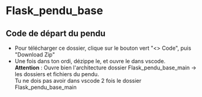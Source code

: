 # Flask_pendu_base

## Code de départ du pendu
- Pour télécharger ce dossier, clique sur le bouton vert "<> Code", puis "Download Zip"
- Une fois dans ton ordi, dézippe le, et ouvre le dans vscode.  
__Attention__ : Ouvre bien l'architecture dossier Flask_pendu_base_main -> les dossiers et fichiers du pendu.  
Tu ne dois pas avoir dans vscode 2 fois le dossier Flask_pendu_base_main
